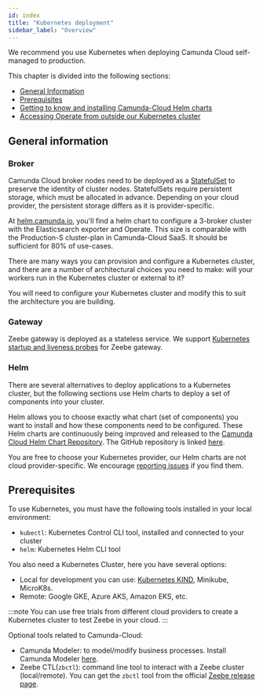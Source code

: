 ```yaml
---
id: index
title: "Kubernetes deployment"
sidebar_label: "Overview"
---
```


We recommend you use Kubernetes when deploying Camunda Cloud self-managed to production.

This chapter is divided into the following sections:
- [General Information](index.md#general-information)
- [Prerequisites](index.md#prerequisites)
- [Getting to know and installing Camunda-Cloud Helm charts](helm/installing-helm)
- [Accessing Operate from outside our Kubernetes cluster](helm/accessing-operate-tasklist)

## General information

### Broker

Camunda Cloud broker nodes need to be deployed as a [StatefulSet](https://kubernetes.io/docs/concepts/workloads/controllers/statefulset/) 
to preserve the identity of cluster nodes. StatefulSets require persistent storage, which must be allocated in advance. 
Depending on your cloud provider, the persistent storage differs as it is provider-specific.

At [helm.camunda.io](https://helm.camunda.io/), you'll find a helm chart to configure a 3-broker cluster with the Elasticsearch exporter 
and Operate. This size is comparable with the Production-S cluster-plan in Camunda-Cloud SaaS. It should be sufficient for 80% of use-cases. 

There are many ways you can provision and configure a Kubernetes cluster, and there are a number of architectural choices you need to make: 
will your workers run in the Kubernetes cluster or external to it?

You will need to configure your Kubernetes cluster and modify this to suit the architecture you are building.

### Gateway

Zeebe gateway is deployed as a stateless service.
We support [Kubernetes startup and liveness probes](../operations/health.md#gateway) for Zeebe gateway.

### Helm

There are several alternatives to deploy applications to a Kubernetes cluster, but the following sections use Helm charts to 
deploy a set of components into your cluster.

Helm allows you to choose exactly what chart (set of components) you want to install and how these components need to be configured. 
These Helm charts are continuously being improved and released to the [Camunda Cloud Helm Chart Repository](http://helm.camunda.io). 
The GitHub repository is linked [here](https://github.com/camunda-community-hub/camunda-cloud-helm).

You are free to choose your Kubernetes provider, our Helm charts are not cloud provider-specific. 
We encourage [reporting issues](https://github.com/camunda-community-hub/camunda-cloud-helm/issues) if you find them.

## Prerequisites

To use Kubernetes, you must have the following tools installed in your local environment:

- `kubectl`: Kubernetes Control CLI tool, installed and connected to your cluster
- `helm`: Kubernetes Helm CLI tool

You also need a Kubernetes Cluster, here you have several options:

- Local for development you can use: [Kubernetes KIND](https://github.com/kubernetes-sigs/kind), Minikube, MicroK8s.
- Remote: Google GKE, Azure AKS, Amazon EKS, etc.

:::note
You can use free trials from different cloud providers to create a Kubernetes cluster to test Zeebe in your cloud.
:::

Optional tools related to Camunda-Cloud:

- Camunda Modeler: to model/modify business processes. Install Camunda Modeler [here](/components/modeler/camunda-modeler/install-the-modeler.md).
- Zeebe CTL(`zbctl`): command line tool to interact with a Zeebe cluster (local/remote). You can get the `zbctl` tool from the official [Zeebe release page](https://github.com/camunda-cloud/zeebe/releases).
